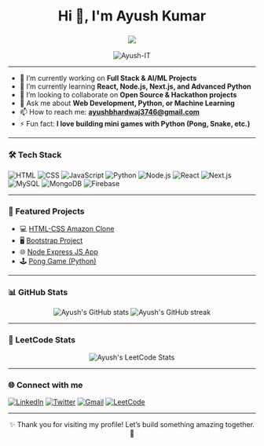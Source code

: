 <h1 align="center">Hi 👋, I'm Ayush Kumar</h1>
<h3 align="center">
  <a href="https://github.com/Ayush-IT">
    <img src="https://readme-typing-svg.herokuapp.com/?lines=Full+Stack+Developer;Machine+Learning+Enthusiast;Python+Lover;Always+Learning+New+Things!&center=true&width=500&height=50">
  </a>
</h3>

<p align="center">
  <img src="https://komarev.com/ghpvc/?username=Ayush-IT&label=Profile%20views&color=0e75b6&style=flat" alt="Ayush-IT" />
</p>

---

- 🔭 I’m currently working on **Full Stack & AI/ML Projects**
- 🌱 I’m currently learning **React, Node.js, Next.js, and Advanced Python**
- 👯 I’m looking to collaborate on **Open Source & Hackathon projects**
- 💬 Ask me about **Web Development, Python, or Machine Learning**
- 📫 How to reach me: **ayushbhardwaj3746@gmail.com**
- ⚡ Fun fact: **I love building mini games with Python (Pong, Snake, etc.)**

---

### 🛠️ Tech Stack
![HTML](https://img.shields.io/badge/-HTML5-05122A?style=flat&logo=html5)
![CSS](https://img.shields.io/badge/-CSS3-05122A?style=flat&logo=css3)
![JavaScript](https://img.shields.io/badge/-JavaScript-05122A?style=flat&logo=javascript)
![Python](https://img.shields.io/badge/-Python-05122A?style=flat&logo=python)
![Node.js](https://img.shields.io/badge/-Node.js-05122A?style=flat&logo=node.js)
![React](https://img.shields.io/badge/-React-05122A?style=flat&logo=react)
![Next.js](https://img.shields.io/badge/-Next.js-05122A?style=flat&logo=next.js)
![MySQL](https://img.shields.io/badge/-MySQL-05122A?style=flat&logo=mysql)
![MongoDB](https://img.shields.io/badge/-MongoDB-05122A?style=flat&logo=mongodb)
![Firebase](https://img.shields.io/badge/-Firebase-05122A?style=flat&logo=firebase)

---

### 🚀 Featured Projects
- 💻 [HTML-CSS Amazon Clone](https://github.com/Ayush-IT/html-css-amazon-clone)
- 🖥️ [Bootstrap Project](https://github.com/Ayush-IT/bootstrap-project)
- 🌐 [Node Express JS App](https://github.com/Ayush-IT/node-express-js)
- 🕹️ [Pong Game (Python)](https://github.com/Ayush-IT/Pong_game)

---

### 📊 GitHub Stats
<p align="center">
  <img src="https://github-readme-stats.vercel.app/api?username=Ayush-IT&show_icons=true&theme=tokyonight" alt="Ayush's GitHub stats" />
  <img src="https://github-readme-streak-stats.herokuapp.com/?user=Ayush-IT&theme=tokyonight" alt="Ayush's GitHub streak" />
</p>

---

### 🥇 LeetCode Stats
<p align="center">
  <img src="https://leetcard.jacoblin.cool/ayushbhardwaj3746?theme=dark&ext=contest" alt="Ayush's LeetCode Stats" />
</p>

---

### 🌐 Connect with me
[![LinkedIn](https://img.shields.io/badge/-LinkedIn-05122A?style=flat&logo=linkedin)](https://www.linkedin.com/in/ayushkumar-it/)
[![Twitter](https://img.shields.io/badge/-Twitter-05122A?style=flat&logo=twitter)](https://x.com/Ayush__IT)
[![Gmail](https://img.shields.io/badge/-Gmail-05122A?style=flat&logo=gmail)](mailto:ayushbhardwaj3746@gmail.com)
[![LeetCode](https://img.shields.io/badge/-LeetCode-05122A?style=flat&logo=leetcode)](https://leetcode.com/u/ayushbhardwaj3746/)

---

<p align="center">✨ Thank you for visiting my profile! Let’s build something amazing together. 🚀</p>

